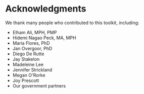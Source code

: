 # Acknowledgments

We thank many people who contributed to this toolkit, including:

* Elham Ali, MPH, PMP
* Hidemi Nagao Peck, MA, MPH
* Maria Flores, PhD
* Jan Overgoor, PhD
* Diego De Rutte
* Jay Stakelon
* Madeleine Lee
* Jennifer Strickland
* Megan O'Rorke
* Joy Prescott
* Our government partners

